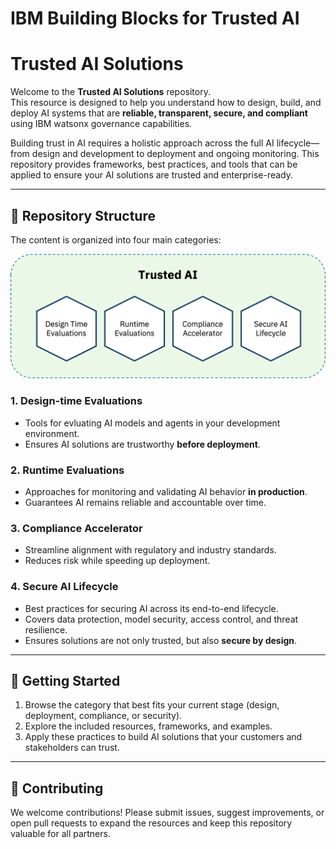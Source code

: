 # IBM Building Blocks for Trusted AI

# Trusted AI Solutions  

Welcome to the **Trusted AI Solutions** repository.  
This resource is designed to help you understand how to design, build, and deploy AI systems that are **reliable, transparent, secure, and compliant** using IBM watsonx governance capabilities.  

Building trust in AI requires a holistic approach across the full AI lifecycle—from design and development to deployment and ongoing monitoring. This repository provides frameworks, best practices, and tools that can be applied to ensure your AI solutions are trusted and enterprise-ready.  

---

## 📂 Repository Structure  

The content is organized into four main categories:  

<img src="design-time-evaluations/BBs.png" alt="Trusted AI Building Blocks" width="700"/>

### 1. **Design-time Evaluations**  
- Tools for evluating AI models and agents in your development environment.
- Ensures AI solutions are trustworthy **before deployment**.  

### 2. **Runtime Evaluations**  
- Approaches for monitoring and validating AI behavior **in production**.  
- Guarantees AI remains reliable and accountable over time.  

### 3. **Compliance Accelerator**  
- Streamline alignment with regulatory and industry standards.  
- Reduces risk while speeding up deployment.  

### 4. **Secure AI Lifecycle**  
- Best practices for securing AI across its end-to-end lifecycle.  
- Covers data protection, model security, access control, and threat resilience.  
- Ensures solutions are not only trusted, but also **secure by design**.  

---

## 🚀 Getting Started  
1. Browse the category that best fits your current stage (design, deployment, compliance, or security).  
2. Explore the included resources, frameworks, and examples.  
3. Apply these practices to build AI solutions that your customers and stakeholders can trust.  

---

## 🤝 Contributing  
We welcome contributions! Please submit issues, suggest improvements, or open pull requests to expand the resources and keep this repository valuable for all partners.  












